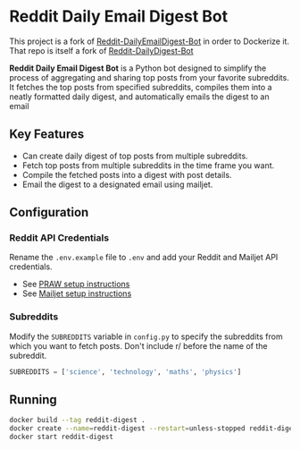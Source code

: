 # Reddit Daily Email Digest Bot

This project is a fork of [Reddit-DailyEmailDigest-Bot](https://github.com/VenturaFranklin/Reddit-DailyEmailDigest-Bot) in order to Dockerize it. That repo is itself a fork of [Reddit-DailyDigest-Bot](https://github.com/ni5arga/Reddit-DailyDigest-Bot)

**Reddit Daily Email Digest Bot** is a Python bot designed to simplify the process of aggregating and sharing top posts from your favorite subreddits. It fetches the top posts from specified subreddits, compiles them into a neatly formatted daily digest, and automatically emails the digest to an email

## Key Features

- Can create daily digest of top posts from multiple subreddits.
- Fetch top posts from multiple subreddits in the time frame you want.
- Compile the fetched posts into a digest with post details.
- Email the digest to a designated email using mailjet.

## Configuration 
### Reddit API Credentials

Rename the `.env.example` file to `.env` and add your Reddit and Mailjet API credentials. 
 - See [PRAW setup instructions](https://praw.readthedocs.io/en/stable/getting_started/quick_start.html#)
 - See [Mailjet setup instructions](https://github.com/mailjet/mailjet-apiv3-python?tab=readme-ov-file#installation)


### Subreddits 
Modify the `SUBREDDITS` variable in `config.py` to specify the subreddits from which you want to fetch posts. Don't include r/ before the name of the subreddit.

```python
SUBREDDITS = ['science', 'technology', 'maths', 'physics']
```

## Running

```bash
docker build --tag reddit-digest .
docker create --name=reddit-digest --restart=unless-stopped reddit-digest
docker start reddit-digest 
```
